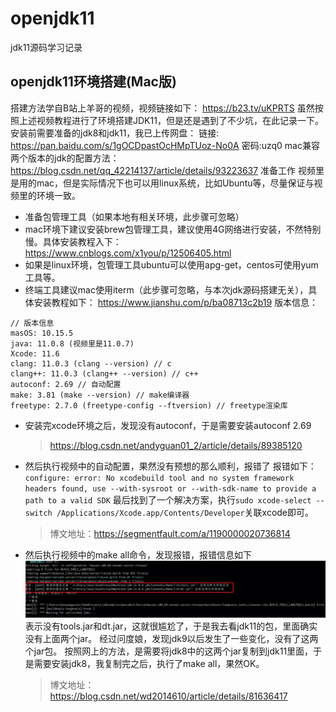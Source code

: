 # openjdk11
jdk11源码学习记录

## openjdk11环境搭建(Mac版)
搭建方法学自B站上羊哥的视频，视频链接如下：
https://b23.tv/uKPRTS
虽然按照上述视频教程进行了环境搭建JDK11，但是还是遇到了不少坑，在此记录一下。
安装前需要准备的jdk8和jdk11，我已上传网盘：
链接: https://pan.baidu.com/s/1gOCDpastOcHMpTUoz-No0A  密码:uzq0 
mac兼容两个版本的jdk的配置方法：
https://blog.csdn.net/qq_42214137/article/details/93223637
准备工作
视频里是用的mac，但是实际情况下也可以用linux系统，比如Ubuntu等，尽量保证与视频里的环境一致。
- 准备包管理工具（如果本地有相关环境，此步骤可忽略）
- mac环境下建议安装brew包管理工具，建议使用4G网络进行安装，不然特别慢。具体安装教程入下：
https://www.cnblogs.com/x1you/p/12506405.html
- 如果是linux环境，包管理工具ubuntu可以使用apg-get，centos可使用yum工具等。
- 终端工具建议mac使用iterm（此步骤可忽略，与本次jdk源码搭建无关），具体安装教程如下：
https://www.jianshu.com/p/ba08713c2b19
版本信息：
```
// 版本信息
masOS: 10.15.5
java: 11.0.8 (视频里是11.0.7)
Xcode: 11.6
clang: 11.0.3 (clang --version) // c
clang++: 11.0.3 (clang++ --version) // c++
autoconf: 2.69 // 自动配置
make: 3.81 (make --version) // make编译器
freetype: 2.7.0 (freetype-config --ftversion) // freetype渲染库
```
- 安装完xcode环境之后，发现没有autoconf，于是需要安装autoconf 2.69
  > https://blog.csdn.net/andyguan01_2/article/details/89385120
- 然后执行视频中的自动配置，果然没有预想的那么顺利，报错了
  报错如下：`configure: error: No xcodebuild tool and no system framework headers found, use --with-sysroot or --with-sdk-name to provide a path to a valid SDK`
  最后找到了一个解决方案，执行`sudo xcode-select --switch /Applications/Xcode.app/Contents/Developer`关联xcode即可。
  > 博文地址：https://segmentfault.com/a/1190000020736814
- 然后执行视频中的make all命令，发现报错，报错信息如下
  ![缺失tools.jar和dt.jar](markdownimgs/missing_tools_dt_jar.png)
  表示没有tools.jar和dt.jar，这就很尴尬了，于是我去看jdk11的包，里面确实没有上面两个jar。
  经过问度娘，发现jdk9以后发生了一些变化，没有了这两个jar包。
  按照网上的方法，是需要将jdk8中的这两个jar复制到jdk11里面，于是需要安装jdk8，我复制完之后，执行了make all，果然OK。
  > 博文地址：https://blog.csdn.net/wd2014610/article/details/81636417                                                                                                                                                                                                                                                            
                                                                                                                                                                                                                                                                      